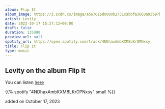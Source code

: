 ```yaml
---
album: Flip It
album_image: https://i.scdn.co/image/ab67616d0000b2731cabbfa3660a93b97b80ad95
artist: Levity
date: 2023-10-17 15:27:12+00:00
draft: false
duration: 135000
preview_url: null
spotify_url: https://open.spotify.com/track/4NDhaxAmbKXM8LKrOPNxsy
title: Flip It
type: music
---
```



## Levity on the album Flip It

You can listen [here](https://open.spotify.com/track/4NDhaxAmbKXM8LKrOPNxsy)

{{% spotify "4NDhaxAmbKXM8LKrOPNxsy" small %}}

added on October 17, 2023